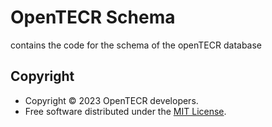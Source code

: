 # OpenTECR Schema

contains the code for the schema of the openTECR database

## Copyright

* Copyright © 2023 OpenTECR developers.
* Free software distributed under the [MIT License](../LICENSE).

